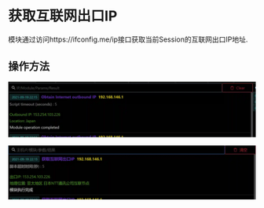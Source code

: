 # 获取互联网出口IP

模块通过访问https://ifconfig.me/ip接口获取当前Session的互联网出口IP地址.

## 操作方法

![](img\Discovery_SystemNetworkConnectionsDiscovery_GetPublicIP\1.webp)

![](img\Discovery_SystemNetworkConnectionsDiscovery_GetPublicIP\2.webp)





